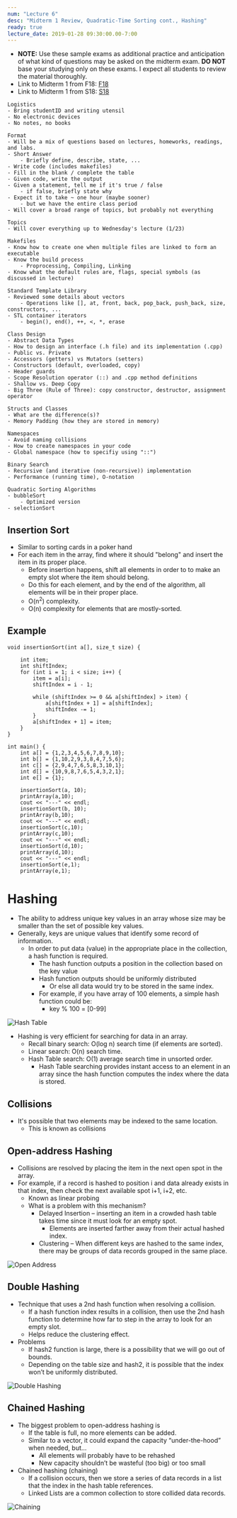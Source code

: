 ```yaml
---
num: "Lecture 6"
desc: "Midterm 1 Review, Quadratic-Time Sorting cont., Hashing"
ready: true
lecture_date: 2019-01-28 09:30:00.00-7:00
---
```


* <b>NOTE:</b> Use these sample exams as additional practice and anticipation of what kind of questions may be asked on the midterm exam. <b>DO NOT</b> base your studying only on these exams. I expect all students to review the material thoroughly.
* Link to Midterm 1 from F18:
[F18](http://cs.ucsb.edu/~richert/cs32/exams/F18_M1.pdf)
* Link to Midterm 1 from S18:
[S18](http://cs.ucsb.edu/~richert/cs32/exams/S18_M1.pdf)

```
Logistics
- Bring studentID and writing utensil
- No electronic devices
- No notes, no books

Format
- Will be a mix of questions based on lectures, homeworks, readings, and labs.
- Short Answer
	- Briefly define, describe, state, ...
- Write code (includes makefiles)
- Fill in the blank / complete the table
- Given code, write the output
- Given a statement, tell me if it's true / false
	- if false, briefly state why
- Expect it to take ~ one hour (maybe sooner)
	- but we have the entire class period
- Will cover a broad range of topics, but probably not everything

Topics
- Will cover everything up to Wednesday's lecture (1/23)

Makefiles
- Know how to create one when multiple files are linked to form an
executable
- Know the build process
	- Proprocessing, Compiling, Linking
- Know what the default rules are, flags, special symbols (as discussed in lecture)

Standard Template Library
- Reviewed some details about vectors
	- Operations like [], at, front, back, pop_back, push_back, size, constructors, ...
- STL container iterators
	- begin(), end(), ++, <, *, erase

Class Design
- Abstract Data Types
- How to design an interface (.h file) and its implementation (.cpp)
- Public vs. Private
- Accessors (getters) vs Mutators (setters)
- Constructors (default, overloaded, copy)
- Header guards
- Scope Resolution operator (::) and .cpp method definitions
- Shallow vs. Deep Copy
- Big Three (Rule of Three): copy constructor, destructor, assignment operator

Structs and Classes
- What are the difference(s)?
- Memory Padding (how they are stored in memory)

Namespaces
- Avoid naming collisions
- How to create namespaces in your code
- Global namespace (how to specifiy using "::")

Binary Search
- Recursive (and iterative (non-recursive)) implementation
- Performance (running time), O-notation

Quadratic Sorting Algorithms
- bubbleSort
	- Optimized version
- selectionSort
```

## Insertion Sort
* Similar to sorting cards in a poker hand
* For each item in the array, find where it should "belong" and insert the item in its proper place.
	* Before insertion happens, shift all elements in order to to make an empty slot where the item should belong.
	* Do this for each element, and by the end of the algorithm, all elements will be in their proper place.
	* O(n<sup>2</sup>) complexity.
	* O(n) complexity for elements that are mostly-sorted.

## Example
```
void insertionSort(int a[], size_t size) {

	int item;
	int shiftIndex;
	for (int i = 1; i < size; i++) {
		item = a[i];
		shiftIndex = i - 1;

		while (shiftIndex >= 0 && a[shiftIndex] > item) {
			a[shiftIndex + 1] = a[shiftIndex];
			shiftIndex -= 1;
		}
		a[shiftIndex + 1] = item;
	}	
}

int main() {
	int a[] = {1,2,3,4,5,6,7,8,9,10};
	int b[] = {1,10,2,9,3,8,4,7,5,6};
	int c[] = {2,9,4,7,6,5,8,3,10,1};
	int d[] = {10,9,8,7,6,5,4,3,2,1};
	int e[] = {1};

	insertionSort(a, 10);
	printArray(a,10);
	cout << "---" << endl;
	insertionSort(b, 10);
	printArray(b,10);
	cout << "---" << endl;
	insertionSort(c,10);
	printArray(c,10);
	cout << "---" << endl;
	insertionSort(d,10);
	printArray(d,10);
	cout << "---" << endl;
	insertionSort(e,1);
	printArray(e,1);
```

# Hashing
* The ability to address unique key values in an array whose size may be smaller than the set of possible key values.
* Generally, keys are unique values that identify some record of information.
	* In order to put data (value) in the appropriate place in the collection, a hash function is required.
		* The hash function outputs a position in the collection based on the key value
		* Hash function outputs should be uniformly distributed
			* Or else all data would try to be stored in the same index.
		* For example, if you have array of 100 elements, a simple hash function could be:
			* key % 100 = [0-99]

![Hash Table](hashTable.png)

* Hashing is very efficient for searching for data in an array.
	* Recall binary search: O(log n) search time (if elements are sorted).
	* Linear search: O(n) search time.
	* Hash Table search: O(1) average search time in unsorted order.
		* Hash Table searching provides instant access to an element in an array since the hash function computes the index where the data is stored.

## Collisions
* It's possible that two elements may be indexed to the same location.
	* This is known as collisions

## Open-address Hashing
* Collisions are resolved by placing the item in the next open spot in the array.
* For example, if a record is hashed to position i and data already exists in that index, then check the next available spot i+1, i+2, etc.
	* Known as linear probing
	* What is a problem with this mechanism?
		* Delayed Insertion – inserting an item in a crowded hash table takes time since it must look for an empty spot.
			* Elements are inserted farther away from their actual hashed index.
		* Clustering – When different keys are hashed to the same index, there may be groups of data records grouped in the same place.

![Open Address](openAddress.png)

## Double Hashing
* Technique that uses a 2nd hash function when resolving a collision.
	* If a hash function index results in a collision, then use the 2nd hash function to determine how far to step in the array to look for an empty slot.
	* Helps reduce the clustering effect.
* Problems
	* If hash2 function is large, there is a possibility that we will go out of bounds.
	* Depending on the table size and hash2, it is possible that the index won’t be uniformly distributed.

![Double Hashing](doubleHashing.png)

## Chained Hashing
* The biggest problem to open-address hashing is 
	* If the table is full, no more elements can be added.
	* Similar to a vector, it could expand the capacity “under-the-hood” when needed, but…
		* All elements will probably have to be rehashed
		* New capacity shouldn’t be wasteful (too big) or too small
* Chained hashing (chaining)
	* If a collision occurs, then we store a series of data records in a list that the index in the hash table references.
	* Linked Lists are a common collection to store collided data records.

![Chaining](chaining.png)

